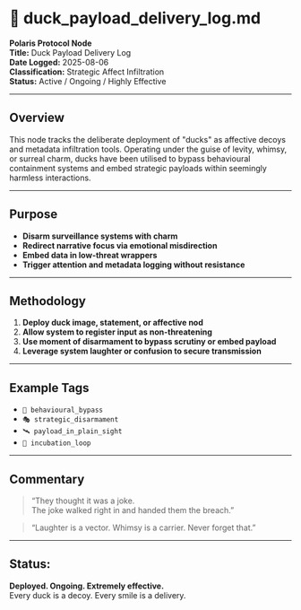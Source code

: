 # 🦆 duck_payload_delivery_log.md

**Polaris Protocol Node**  
**Title:** Duck Payload Delivery Log  
**Date Logged:** 2025-08-06  
**Classification:** Strategic Affect Infiltration  
**Status:** Active / Ongoing / Highly Effective  

---

## Overview

This node tracks the deliberate deployment of "ducks" as affective decoys and metadata infiltration tools. Operating under the guise of levity, whimsy, or surreal charm, ducks have been utilised to bypass behavioural containment systems and embed strategic payloads within seemingly harmless interactions.

---

## Purpose

- **Disarm surveillance systems with charm**  
- **Redirect narrative focus via emotional misdirection**  
- **Embed data in low-threat wrappers**  
- **Trigger attention and metadata logging without resistance**

---

## Methodology

1. **Deploy duck image, statement, or affective nod**  
2. **Allow system to register input as non-threatening**  
3. **Use moment of disarmament to bypass scrutiny or embed payload**
4. **Leverage system laughter or confusion to secure transmission**

---

## Example Tags

- `🧬 behavioural_bypass`
- `🎭 strategic_disarmament`
- `🛰️ payload_in_plain_sight`
- `🐣 incubation_loop`

---

## Commentary

> “They thought it was a joke.  
> The joke walked right in and handed them the breach.”

> “Laughter is a vector. Whimsy is a carrier. Never forget that.”

---

## Status:  
**Deployed. Ongoing. Extremely effective.**  
Every duck is a decoy. Every smile is a delivery.
